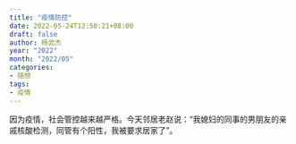```yaml
---
title: "疫情防控"
date: 2022-05-24T12:50:21+08:00
draft: false
author: 杨武杰
year: "2022"
month: "2022/05"
categories:
- 随想
tags:
- 疫情
---
```

因为疫情，社会管控越来越严格。今天邻居老赵说：“我媳妇的同事的男朋友的亲戚核酸检测，同管有个阳性，我被要求居家了”。
<!--more-->
